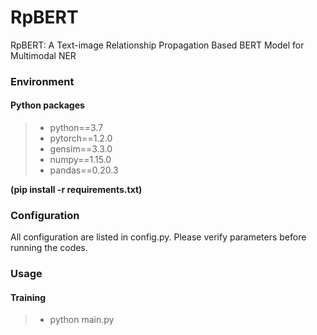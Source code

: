 # RpBERT
RpBERT: A Text-image Relationship Propagation Based BERT Model  for Multimodal NER

### Environment
#### Python packages
>- python==3.7
>- pytorch==1.2.0
>- gensim==3.3.0
>- numpy==1.15.0
>- pandas==0.20.3

**(pip install -r requirements.txt)**

### Configuration
All configuration are listed in config.py. Please verify parameters before running the codes.

### Usage
#### Training
>- python main.py 
